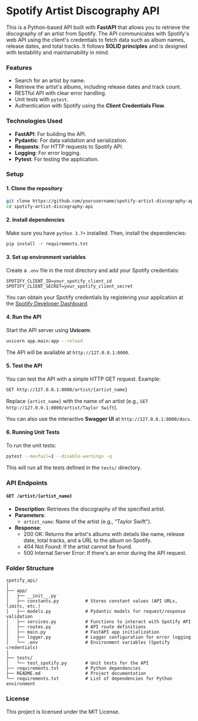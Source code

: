 # Spotify Artist Discography API

This is a Python-based API built with **FastAPI** that allows you to retrieve the discography of an artist from Spotify. The API communicates with Spotify's web API using the client's credentials to fetch data such as album names, release dates, and total tracks. It follows **SOLID principles** and is designed with testability and maintainability in mind.

### Features

- Search for an artist by name.
- Retrieve the artist's albums, including release dates and track count.
- RESTful API with clear error handling.
- Unit tests with `pytest`.
- Authentication with Spotify using the **Client Credentials Flow**.

### Technologies Used

- **FastAPI**: For building the API.
- **Pydantic**: For data validation and serialization.
- **Requests**: For HTTP requests to Spotify API.
- **Logging**: For error logging.
- **Pytest**: For testing the application.

### Setup

#### 1. Clone the repository

```bash
git clone https://github.com/yourusername/spotify-artist-discography-api.git
cd spotify-artist-discography-api
```

#### 2. Install dependencies

Make sure you have `python 3.7+` installed. Then, install the dependencies:

```bash
pip install -r requirements.txt
```

#### 3. Set up environment variables

Create a `.env` file in the root directory and add your Spotify credentials:

```env
SPOTIFY_CLIENT_ID=your_spotify_client_id
SPOTIFY_CLIENT_SECRET=your_spotify_client_secret
```

You can obtain your Spotify credentials by registering your application at the [Spotify Developer Dashboard](https://developer.spotify.com/dashboard/applications).

#### 4. Run the API

Start the API server using **Uvicorn**:

```bash
uvicorn app.main:app --reload
```

The API will be available at `http://127.0.0.1:8000`.

#### 5. Test the API

You can test the API with a simple HTTP GET request. Example:

```bash
GET http://127.0.0.1:8000/artist/{artist_name}
```

Replace `{artist_name}` with the name of an artist (e.g., `GET http://127.0.0.1:8000/artist/Taylor Swift`).

You can also use the interactive **Swagger UI** at `http://127.0.0.1:8000/docs`.

#### 6. Running Unit Tests

To run the unit tests:

```bash
pytest --maxfail=1 --disable-warnings -q
```

This will run all the tests defined in the `tests/` directory.

### API Endpoints

#### `GET /artist/{artist_name}`

- **Description**: Retrieves the discography of the specified artist.
- **Parameters**: 
  - `artist_name`: Name of the artist (e.g., "Taylor Swift").
- **Response**: 
  - 200 OK: Returns the artist's albums with details like name, release date, total tracks, and a URL to the album on Spotify.
  - 404 Not Found: If the artist cannot be found.
  - 500 Internal Server Error: If there's an error during the API request.

### Folder Structure

```
spotify_api/
│
├── app/
│   ├── __init__.py
│   ├── constants.py          # Stores constant values (API URLs, limits, etc.)
│   ├── models.py             # Pydantic models for request/response validation
│   ├── services.py           # Functions to interact with Spotify API
│   ├── routes.py             # API route definitions
│   ├── main.py               # FastAPI app initialization
│   ├── logger.py             # Logger configuration for error logging
│   └── .env                  # Environment variables (Spotify credentials)
│
├── tests/
│   └── test_spotify.py       # Unit tests for the API
├── requirements.txt          # Python dependencies
├── README.md                 # Project documentation
└── requirements.txt          # List of dependencies for Python environment
```

### License

This project is licensed under the MIT License.
